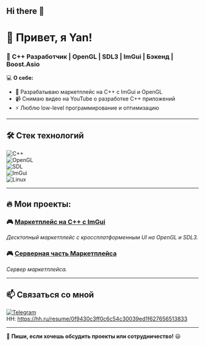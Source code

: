 ## Hi there 👋

# 👋 Привет, я Yan!
### 🚀 C++ Разработчик | OpenGL | SDL3 | ImGui | Бэкенд | Boost.Asio

💻 **О себе:**  
- 🎯 Разрабатываю маркетплейс на C++ с ImGui и OpenGL  
- 📹 Снимаю видео на YouTube о разработке C++ приложений  
- ⚡ Люблю low-level программирование и оптимизацию  

---

## 🛠 Стек технологий  
![C++](https://img.shields.io/badge/-C++-00599C?style=flat-square&logo=c%2B%2B&logoColor=white)  
![OpenGL](https://img.shields.io/badge/-OpenGL-5586A4?style=flat-square&logo=opengl)  
![SDL](https://img.shields.io/badge/-SDL3-07405E?style=flat-square&logo=SimpleDirectMediaLayer&logoColor=white)  
![ImGui](https://img.shields.io/badge/-ImGui-9C27B0?style=flat-square&logo=imgui&logoColor=white)  
![Linux](https://img.shields.io/badge/-Linux-FCC624?style=flat-square&logo=linux&logoColor=black)  

---

## 🔥 Мои проекты:
### 🎮 [Маркетплейс на C++ с ImGui](https://github.com/grechaffff/BeHappy3.0)  
*Десктопный маркетплейс с кроссплатформенным UI на OpenGL и SDL3.*  

### 🎮 [Серверная часть Маркетплейса](https://github.com/grechaffff/ServerBeHappy)  
*Сервер маркетплейса.*  


---

## 📫 Связаться со мной  
[![Telegram](https://img.shields.io/badge/-Telegram-26A5E4?style=flat-square&logo=telegram&logoColor=white)](https://t.me/KRN_3000)  
HH: https://hh.ru/resume/0f9430c3ff0c6c54c30039ed1f627656513833

---

🚀 **Пиши, если хочешь обсудить проекты или сотрудничество!** 😃

<!--
**grechaffff/grechaffff** is a ✨ _special_ ✨ repository because its `README.md` (this file) appears on your GitHub profile.

Here are some ideas to get you started:

- 🔭 I’m currently working on ...
- 🌱 I’m currently learning ...
- 👯 I’m looking to collaborate on ...
- 🤔 I’m looking for help with ...
- 💬 Ask me about ...
- 📫 How to reach me: ...
- 😄 Pronouns: ...
- ⚡ Fun fact: ...
-->
